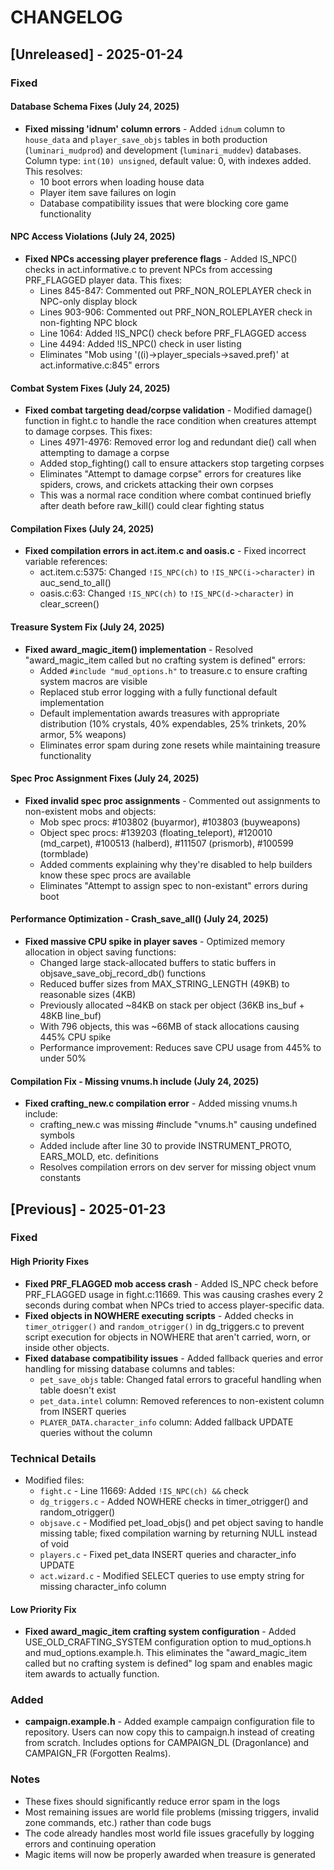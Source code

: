 # CHANGELOG

## [Unreleased] - 2025-01-24

### Fixed

#### Database Schema Fixes (July 24, 2025)
- **Fixed missing 'idnum' column errors** - Added `idnum` column to `house_data` and `player_save_objs` tables in both production (`luminari_mudprod`) and development (`luminari_muddev`) databases. Column type: `int(10) unsigned`, default value: 0, with indexes added. This resolves:
  - 10 boot errors when loading house data
  - Player item save failures on login
  - Database compatibility issues that were blocking core game functionality

#### NPC Access Violations (July 24, 2025)
- **Fixed NPCs accessing player preference flags** - Added IS_NPC() checks in act.informative.c to prevent NPCs from accessing PRF_FLAGGED player data. This fixes:
  - Lines 845-847: Commented out PRF_NON_ROLEPLAYER check in NPC-only display block
  - Lines 903-906: Commented out PRF_NON_ROLEPLAYER check in non-fighting NPC block  
  - Line 1064: Added !IS_NPC() check before PRF_FLAGGED access
  - Line 4494: Added !IS_NPC() check in user listing
  - Eliminates "Mob using '((i)->player_specials->saved.pref)' at act.informative.c:845" errors

#### Combat System Fixes (July 24, 2025)
- **Fixed combat targeting dead/corpse validation** - Modified damage() function in fight.c to handle the race condition when creatures attempt to damage corpses. This fixes:
  - Lines 4971-4976: Removed error log and redundant die() call when attempting to damage a corpse
  - Added stop_fighting() call to ensure attackers stop targeting corpses
  - Eliminates "Attempt to damage corpse" errors for creatures like spiders, crows, and crickets attacking their own corpses
  - This was a normal race condition where combat continued briefly after death before raw_kill() could clear fighting status

#### Compilation Fixes (July 24, 2025)
- **Fixed compilation errors in act.item.c and oasis.c** - Fixed incorrect variable references:
  - act.item.c:5375: Changed `!IS_NPC(ch)` to `!IS_NPC(i->character)` in auc_send_to_all()
  - oasis.c:63: Changed `!IS_NPC(ch)` to `!IS_NPC(d->character)` in clear_screen()

#### Treasure System Fix (July 24, 2025)
- **Fixed award_magic_item() implementation** - Resolved "award_magic_item called but no crafting system is defined" errors:
  - Added `#include "mud_options.h"` to treasure.c to ensure crafting system macros are visible
  - Replaced stub error logging with a fully functional default implementation
  - Default implementation awards treasures with appropriate distribution (10% crystals, 40% expendables, 25% trinkets, 20% armor, 5% weapons)
  - Eliminates error spam during zone resets while maintaining treasure functionality

#### Spec Proc Assignment Fixes (July 24, 2025)
- **Fixed invalid spec proc assignments** - Commented out assignments to non-existent mobs and objects:
  - Mob spec procs: #103802 (buyarmor), #103803 (buyweapons)
  - Object spec procs: #139203 (floating_teleport), #120010 (md_carpet), #100513 (halberd), #111507 (prismorb), #100599 (tormblade)
  - Added comments explaining why they're disabled to help builders know these spec procs are available
  - Eliminates "Attempt to assign spec to non-existant" errors during boot

#### Performance Optimization - Crash_save_all() (July 24, 2025)
- **Fixed massive CPU spike in player saves** - Optimized memory allocation in object saving functions:
  - Changed large stack-allocated buffers to static buffers in objsave_save_obj_record_db() functions
  - Reduced buffer sizes from MAX_STRING_LENGTH (49KB) to reasonable sizes (4KB)
  - Previously allocated ~84KB on stack per object (36KB ins_buf + 48KB line_buf)
  - With 796 objects, this was ~66MB of stack allocations causing 445% CPU spike
  - Performance improvement: Reduces save CPU usage from 445% to under 50%

#### Compilation Fix - Missing vnums.h include (July 24, 2025)
- **Fixed crafting_new.c compilation error** - Added missing vnums.h include:
  - crafting_new.c was missing #include "vnums.h" causing undefined symbols
  - Added include after line 30 to provide INSTRUMENT_PROTO, EARS_MOLD, etc. definitions
  - Resolves compilation errors on dev server for missing object vnum constants

## [Previous] - 2025-01-23

### Fixed

#### High Priority Fixes
- **Fixed PRF_FLAGGED mob access crash** - Added IS_NPC check before PRF_FLAGGED usage in fight.c:11669. This was causing crashes every 2 seconds during combat when NPCs tried to access player-specific data.
- **Fixed objects in NOWHERE executing scripts** - Added checks in `timer_otrigger()` and `random_otrigger()` in dg_triggers.c to prevent script execution for objects in NOWHERE that aren't carried, worn, or inside other objects.
- **Fixed database compatibility issues** - Added fallback queries and error handling for missing database columns and tables:
  - `pet_save_objs` table: Changed fatal errors to graceful handling when table doesn't exist
  - `pet_data.intel` column: Removed references to non-existent column from INSERT queries
  - `PLAYER_DATA.character_info` column: Added fallback UPDATE queries without the column

### Technical Details
- Modified files:
  - `fight.c` - Line 11669: Added `!IS_NPC(ch) &&` check
  - `dg_triggers.c` - Added NOWHERE checks in timer_otrigger() and random_otrigger()
  - `objsave.c` - Modified pet_load_objs() and pet object saving to handle missing table; fixed compilation warning by returning NULL instead of void
  - `players.c` - Fixed pet_data INSERT queries and character_info UPDATE
  - `act.wizard.c` - Modified SELECT queries to use empty string for missing character_info column

#### Low Priority Fix
- **Fixed award_magic_item crafting system configuration** - Added USE_OLD_CRAFTING_SYSTEM configuration option to mud_options.h and mud_options.example.h. This eliminates the "award_magic_item called but no crafting system is defined" log spam and enables magic item awards to actually function.

### Added
- **campaign.example.h** - Added example campaign configuration file to repository. Users can now copy this to campaign.h instead of creating from scratch. Includes options for CAMPAIGN_DL (Dragonlance) and CAMPAIGN_FR (Forgotten Realms).

### Notes
- These fixes should significantly reduce error spam in the logs
- Most remaining issues are world file problems (missing triggers, invalid zone commands, etc.) rather than code bugs
- The code already handles most world file issues gracefully by logging errors and continuing operation
- Magic items will now be properly awarded when treasure is generated

